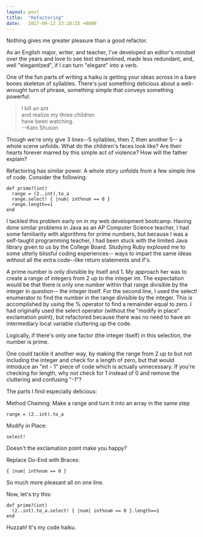 ```yaml
---
layout: post
title:  "Refactoring"
date:   2017-09-12 23:28:25 +0000
---
```



Nothing gives me greater pleasure than a good refactor.

As an English major, writer, and teacher, I've developed an editor's mindset over the years and love to see text streamlined, made less redundant, and, well "elegantized", if I can turn "elegant" into a verb.

One of the fun parts of writing a haiku is getting your ideas across in a bare bones skeleton of syllables. There's just something delicious about a well-wrought turn of phrase, something simple that conveys something powerful:

> I kill an ant<br>
and realize my three children<br>
have been watching.<br>
--Kato Shuson

Though we're only give 3 lines--5 syllables, then 7, then another 5-- a whole scene unfolds. What do the children's faces look like? Are their hearts forever marred by this simple act of violence? How will the father explain?

Refactoring has similar power. A whole story unfolds from a few simple line of code. Consider the following:

```
def prime?(int)
  range = (2..int).to_a
  range.select! { |num| int%num == 0 }
  range.length==1
end
```

I tackled this problem early on in my web development bootcamp. Having done similar problems in Java as an AP Computer Science teacher, I had some familiarity with algorithms for prime numbers, but because I was a self-taught programming teacher, I had been stuck with the limited Java library given to us by the College Board. Studying Ruby explosed me to some utterly blissful coding experiences-- ways to impart the same ideas without all the extra code--like return statements and if's.

A prime number is only divisible by itself and 1. My approach her was to create a range of integers from 2 up to the integer int. The expectation would be that there is only one number within that range divisible by the integer in question-- the integer itself. For the second line, I used the select! enumerator to find the number in the range divisible by the integer. This is accomplished by using the % operator to find a remainder equal to zero. I had originally used the select operator (without the "modify in place" exclamation point), but refactored because there was no need to have an intermediary local variable cluttering up the code.

Logically, if there's only one factor (the integer itself) in this selection, the number is prime.

One could tackle it another way, by making the range from 2 up to but not including the integer and check for a length of zero, but that would introduce an "int - 1" piece of code which is actually unnecessary. If you're checking for length, why not check for 1 instead of 0 and remove the cluttering and confusing "-1"?

The parts I find especially delicious:

Method Chaining:
Make a range and turn it into an array in the same step

```
range = (2..int).to_a
```

Modify in Place:
```
select!
```
Doesn't the exclamation point make you happy?

Replace Do-End with Braces:
```
{ |num| int%num == 0 }
```
So much more pleasant all on one line.

Now, let's try this:

```
def prime?(int)
  (2..int).to_a.select! { |num| int%num == 0 }.length==1
end
```

Huzzah! It's my code haiku.

